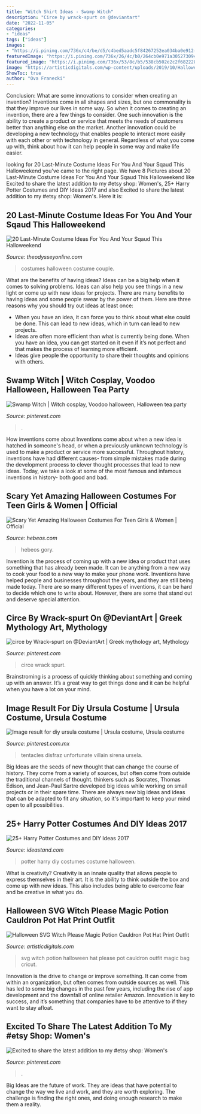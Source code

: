 ```yaml
---
title: "Witch Shirt Ideas - Swamp Witch"
description: "Circe by wrack-spurt on @deviantart"
date: "2022-11-05"
categories:
- "ideas"
tags: ["ideas"]
images:
- "https://i.pinimg.com/736x/c4/be/d5/c4bed5aadc5f84267252ea034ba0e912--group-halloween-costumes-couple-costumes.jpg"
featuredImage: "https://i.pinimg.com/736x/26/4c/b0/264cb0e971a305273094c6626be7dc02.jpg"
featured_image: "https://i.pinimg.com/736x/53/8c/b5/538cb502e2c2f68222846813ca8011b9.jpg"
image: "https://artisticdigitals.com/wp-content/uploads/2019/10/Halloween-SVG-Witch-Please-Magic-Potion-Cauldron-Pot-Hat-Print-Outfit-Bag.jpg"
ShowToc: true
author: "Ova Franecki"
---
```



Conclusion: What are some innovations to consider when creating an invention?
Inventions come in all shapes and sizes, but one commonality is that they improve our lives in some way. So when it comes to creating an invention, there are a few things to consider. One such innovation is the ability to create a product or service that meets the needs of customers better than anything else on the market. Another innovation could be developing a new technology that enables people to interact more easily with each other or with technology in general. Regardless of what you come up with, think about how it can help people in some way and make life easier.

	

		
looking for 20 Last-Minute Costume Ideas For You And Your Sqaud This Halloweekend you've came to the right page. We have 8 Pictures about 20 Last-Minute Costume Ideas For You And Your Sqaud This Halloweekend like Excited to share the latest addition to my #etsy shop: Women&#039;s, 25+ Harry Potter Costumes and DIY Ideas 2017 and also Excited to share the latest addition to my #etsy shop: Women&#039;s. Here it is:
		
    
## 20 Last-Minute Costume Ideas For You And Your Sqaud This Halloweekend

<img loading=lazy src="https://i.pinimg.com/736x/c4/be/d5/c4bed5aadc5f84267252ea034ba0e912--group-halloween-costumes-couple-costumes.jpg" onerror="this.onerror=null;this.src='https://tse3.mm.bing.net/th?id=OIP.gdVxK27wSx-iidqUkRR8RgHaHa&amp;pid=15.1';" alt="20 Last-Minute Costume Ideas For You And Your Sqaud This Halloweekend">

_Source: theodysseyonline.com_

>costumes halloween costume couple. 

	

What are the benefits of having ideas?
Ideas can be a big help when it comes to solving problems. Ideas can also help you see things in a new light or come up with new ideas for projects. There are many benefits to having ideas and some people swear by the power of them. Here are three reasons why you should try out ideas at least once: 
- When you have an idea, it can force you to think about what else could be done. This can lead to new ideas, which in turn can lead to new projects. 
- Ideas are often more efficient than what is currently being done. When you have an idea, you can get started on it even if it’s not perfect and that makes the process of learning more efficient. 
- Ideas give people the opportunity to share their thoughts and opinions with others.

    
## Swamp Witch | Witch Cosplay, Voodoo Halloween, Halloween Tea Party

<img loading=lazy src="https://i.pinimg.com/736x/11/ce/7b/11ce7b85d9a21ab8c37e7b35e1cb24a8.jpg" onerror="this.onerror=null;this.src='https://tse3.mm.bing.net/th?id=OIP.qKfb4OvlxqKORdFz_kiykAAAAA&amp;pid=15.1';" alt="Swamp Witch | Witch cosplay, Voodoo halloween, Halloween tea party">

_Source: pinterest.com_

>. 

	

How inventions come about
Inventions come about when a new idea is hatched in someone's head, or when a previously unknown technology is used to make a product or service more successful. Throughout history, inventions have had different causes- from simple mistakes made during the development process to clever thought processes that lead to new ideas. Today, we take a look at some of the most famous and infamous inventions in history- both good and bad.

    
## Scary Yet Amazing Halloween Costumes For Teen Girls &amp; Women | Official

<img loading=lazy src="https://www.hebeos.com/blog/wp-content/uploads/2012/10/costumes11.jpg" onerror="this.onerror=null;this.src='https://tse4.mm.bing.net/th?id=OIP._e1WZbBLGc0IJ7aqcmNamQHaKl&amp;pid=15.1';" alt="Scary Yet Amazing Halloween Costumes For Teen Girls &amp; Women | Official">

_Source: hebeos.com_

>hebeos gory. 

	

Invention is the process of coming up with a new idea or product that uses something that has already been made. It can be anything from a new way to cook your food to a new way to make your phone work. Inventions have helped people and businesses throughout the years, and they are still being made today. There are so many different types of inventions, it can be hard to decide which one to write about. However, there are some that stand out and deserve special attention.

    
## Circe By Wrack-spurt On @DeviantArt | Greek Mythology Art, Mythology

<img loading=lazy src="https://i.pinimg.com/736x/53/8c/b5/538cb502e2c2f68222846813ca8011b9.jpg" onerror="this.onerror=null;this.src='https://tse4.mm.bing.net/th?id=OIP.HMorz2Ej72thWNrWNNgK9QHaKK&amp;pid=15.1';" alt="circe by Wrack-spurt on @DeviantArt | Greek mythology art, Mythology">

_Source: pinterest.com_

>circe wrack spurt. 

	

Brainstroming is a process of quickly thinking about something and coming up with an answer. It’s a great way to get things done and it can be helpful when you have a lot on your mind.

    
## Image Result For Diy Ursula Costume | Ursula Costume, Ursula Costume

<img loading=lazy src="https://i.pinimg.com/736x/26/4c/b0/264cb0e971a305273094c6626be7dc02.jpg" onerror="this.onerror=null;this.src='https://tse3.mm.bing.net/th?id=OIP.nXUA0kxC33h7UhjhABMDtAHaOO&amp;pid=15.1';" alt="Image result for diy ursula costume | Ursula costume, Ursula costume">

_Source: pinterest.com.mx_

>tentacles disfraz unfortunate villain sirena ursela. 

	

Big Ideas are the seeds of new thought that can change the course of history. They come from a variety of sources, but often come from outside the traditional channels of thought. thinkers such as Socrates, Thomas Edison, and Jean-Paul Sartre developed big ideas while working on small projects or in their spare time. There are always new big ideas and ideas that can be adapted to fit any situation, so it's important to keep your mind open to all possibilities.

    
## 25+ Harry Potter Costumes And DIY Ideas 2017

<img loading=lazy src="https://ideastand.com/wp-content/uploads/2017/09/harry-potter-costumes/22-harry-potter-halloween-costume-diy.jpg" onerror="this.onerror=null;this.src='https://tse2.mm.bing.net/th?id=OIP.cIx3OPLiDUEKeD5YxpUThwHaKX&amp;pid=15.1';" alt="25+ Harry Potter Costumes and DIY Ideas 2017">

_Source: ideastand.com_

>potter harry diy costumes costume halloween. 

	

What is creativity?
Creativity is an innate quality that allows people to express themselves in their art. It is the ability to think outside the box and come up with new ideas. This also includes being able to overcome fear and be creative in what you do.

    
## Halloween SVG Witch Please Magic Potion Cauldron Pot Hat Print Outfit

<img loading=lazy src="https://artisticdigitals.com/wp-content/uploads/2019/10/Halloween-SVG-Witch-Please-Magic-Potion-Cauldron-Pot-Hat-Print-Outfit-Bag.jpg" onerror="this.onerror=null;this.src='https://tse3.mm.bing.net/th?id=OIP.fqkHl0UlqNxOCk_Vbqf23QHaFu&amp;pid=15.1';" alt="Halloween SVG Witch Please Magic Potion Cauldron Pot Hat Print Outfit">

_Source: artisticdigitals.com_

>svg witch potion halloween hat please pot cauldron outfit magic bag cricut. 

	

Innovation is the drive to change or improve something. It can come from within an organization, but often comes from outside sources as well. This has led to some big changes in the past few years, including the rise of app development and the downfall of online retailer Amazon. Innovation is key to success, and it’s something that companies have to be attentive to if they want to stay afloat.

    
## Excited To Share The Latest Addition To My #etsy Shop: Women&#039;s

<img loading=lazy src="https://i.pinimg.com/736x/ff/bd/3e/ffbd3ef55d6d3e124de6e02cedea65b0.jpg" onerror="this.onerror=null;this.src='https://tse1.mm.bing.net/th?id=OIP.ZkVuAkpUYp7CrVZeXpVBBQHaHa&amp;pid=15.1';" alt="Excited to share the latest addition to my #etsy shop: Women&#039;s">

_Source: pinterest.com_

>. 

	

Big Ideas are the future of work. They are ideas that have potential to change the way we live and work, and they are worth exploring. The challenge is finding the right ones, and doing enough research to make them a reality.

